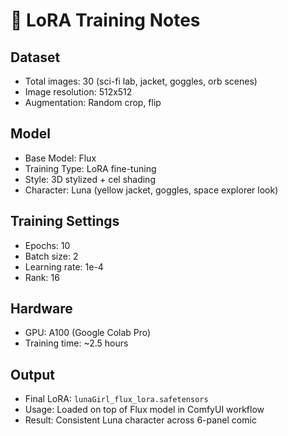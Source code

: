 # 📝 LoRA Training Notes

## Dataset
- Total images: 30 (sci-fi lab, jacket, goggles, orb scenes)
- Image resolution: 512x512
- Augmentation: Random crop, flip

## Model
- Base Model: Flux
- Training Type: LoRA fine-tuning
- Style: 3D stylized + cel shading
- Character: Luna (yellow jacket, goggles, space explorer look)

## Training Settings
- Epochs: 10
- Batch size: 2
- Learning rate: 1e-4
- Rank: 16

## Hardware
- GPU: A100 (Google Colab Pro)
- Training time: ~2.5 hours

## Output
- Final LoRA: `lunaGirl_flux_lora.safetensors`
- Usage: Loaded on top of Flux model in ComfyUI workflow
- Result: Consistent Luna character across 6-panel comic
